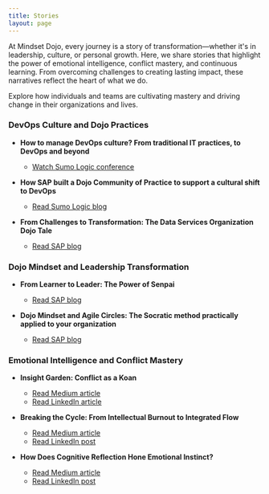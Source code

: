 ```yaml
---
title: Stories
layout: page
---
```


At Mindset Dojo, every journey is a story of transformation—whether it's in leadership, culture, or personal growth. Here, we share stories that highlight the power of emotional intelligence, conflict mastery, and continuous learning. From overcoming challenges to creating lasting impact, these narratives reflect the heart of what we do.

Explore how individuals and teams are cultivating mastery and driving change in their organizations and lives.

### DevOps Culture and Dojo Practices

- **How to manage DevOps culture? From traditional IT practices, to DevOps and beyond**
  - [Watch Sumo Logic conference](https://www.youtube.com/watch?v=5TWsIeeYu7k)

- **How SAP built a Dojo Community of Practice to support a cultural shift to DevOps**
  - [Read Sumo Logic blog](https://www.sumologic.com/blog/how-sap-built-a-dojo-community-of-practice-to-support-a-cultural-shift-to-devops/)

- **From Challenges to Transformation: The Data Services Organization Dojo Tale**
  - [Read SAP blog](https://community.sap.com/t5/sap-for-higher-education-and-research-blogs/from-challenges-to-transformation-the-data-services-organization-dojo-tale/ba-p/13646867)

### Dojo Mindset and Leadership Transformation

- **From Learner to Leader: The Power of Senpai**
  - [Read SAP blog](https://community.sap.com/t5/open-source-blogs/from-learner-to-leader-the-power-of-senpai/ba-p/13662823)

- **Dojo Mindset and Agile Circles: The Socratic method practically applied to your organization**
  - [Read SAP blog](https://community.sap.com/t5/sap-for-higher-education-and-research-blogs/dojo-mindset-and-agile-circles-the-socratic-method-practically-applied-to/ba-p/13678600)

### Emotional Intelligence and Conflict Mastery

- **Insight Garden: Conflict as a Koan**  
  - [Read Medium article](https://medium.com/@michael_39142/the-garden-of-insight-transforming-conflict-into-a-koan-33945f5b2b43) 
  - [Read LinkedIn article](https://www.linkedin.com/pulse/conflict-koan-garden-insight-michael-basil-hisec/)

- **Breaking the Cycle: From Intellectual Burnout to Integrated Flow**  
  - [Read Medium article](https://medium.com/@michael_39142/breaking-the-cycle-from-intellectual-burnout-to-integrated-flow-0a822c74c0e3)  
  - [Read LinkedIn post](https://www.linkedin.com/posts/michaelrbasil_breaking-the-cycle-from-intellectual-burnout-activity-7247773142536859648-dUec)

- **How Does Cognitive Reflection Hone Emotional Instinct?**  
  - [Read Medium article](https://medium.com/@michael_39142/how-does-cognitive-reflection-hone-emotional-instinct-2d8564146f50)  
  - [Read LinkedIn post](https://www.linkedin.com/posts/michaelrbasil_how-does-cognitive-reflection-hone-emotional-activity-7249821210509778944-1OI-)

